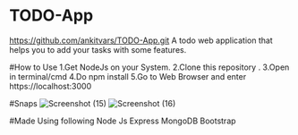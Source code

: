 # TODO-App
https://github.com/ankitvars/TODO-App.git
A todo web application that helps you to add your tasks with some features.

#How to Use
1.Get NodeJs on your System.
2.Clone this repository .
3.Open in terminal/cmd
4.Do npm install
5.Go to Web Browser and enter https://localhost:3000

#Snaps
![Screenshot (15)](https://user-images.githubusercontent.com/50518011/198845523-34758810-7e99-4d78-a1af-6c23510f5be4.png)
![Screenshot (16)](https://user-images.githubusercontent.com/50518011/198845532-b4d9b636-d9fb-43ae-a3ce-f5de10934ddb.png)

#Made Using following 
Node Js
Express
MongoDB
Bootstrap
